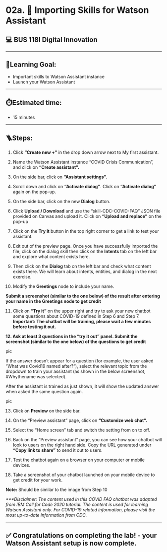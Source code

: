 # 02a. 🧩 Importing Skills for Watson Assistant
## 💻 BUS 118I Digital Innovation

---

## 🎯Learning Goal: 

- Important skills to Watson Assistant instance
- Launch your Watson Assistant

---

## ⏱️Estimated time: 
- 15 minutes

---

## 🪜Steps: 

1. Click **“Create new +”** in the drop down arrow next to My first assistant. 

2. Name the Watson Assistant instance “COVID Crisis Communication”, and click on **“Create assistant”.**


3. On the side bar, click on **“Assistant settings”.**


4. Scroll down and click on **“Activate dialog”**. Click on **“Activate dialog”** again on the pop-up.



5. On the side bar, click on the new **Dialog** button.


6. Click **Upload / Download** and use the “skill-CDC-COVID-FAQ” JSON file provided on Canvas and upload it. Click on **“Upload and replace”** on the pop-up



7. Click on the **Try it** button in the top right corner to get a link to test your assistant.


8. Exit out of the preview page. Once you have successfully imported the file, click on the dialog skill then click on the **Intents** tab on the left bar and explore what content exists here. 



9. Then click on the **Dialog** tab on the left bar and check what content exists there. We will learn about intents, entities, and dialog in the next exercise.


10. Modify the **Greetings** node to include your name.


**Submit a screenshot (similar to the one below) of the result after entering your name in the Greetings node to get credit**



11. Click on **“Try it”** on the upper right and try to ask your new chatbot some questions about COVID-19 defined in Step 6 and Step 7. 
**Important: The chatbot will be training, please wait a few minutes before testing it out.**

**12. Ask at least 3 questions in the “try it out” panel. Submit the screenshot (similar to the one below) of the questions to get credit**


pic

If the answer doesn’t appear for a question (for example, the user asked “What was Covid19 named after?”), select the relevant topic from the dropdown to train your assistant (as shown in the below screenshot, #Whythename was selected).

After the assistant is trained as just shown, it will show the updated answer when asked the same question again.

pic

13. Click on **Preview** on the side bar. 

14. On the “Preview assistant” page, click on **“Customize web chat”.**

15. Select the “Home screen” tab and switch the setting from on to off. 

16. Back on the “Preview assistant” page, you can see how your chatbot will look to users on the right hand side. Copy the URL generated under **“Copy link to share”** to send it out to users. 

17. Test the chatbot again on a browser on your computer or mobile devices.
18. Take a screenshot of your chatbot launched on your mobile device to get credit for your work. 

**Note:** Should be similar to the image from Step 10

_***Disclaimer: The content used in this COVID FAQ chatbot was adapted from IBM Call for Code 2020 tutorial. The content is used for learning Watson Assistant only. For COVID-19 related information, please visit the most up-to-date information from CDC._


---

## ✅ Congratulations on completing the lab! - your Watson Assistant setup is now complete.


